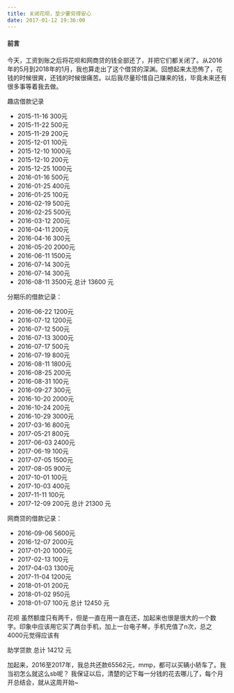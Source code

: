 ```yaml
---
title: 关闭花呗，至少要穷得安心
date: 2017-01-12 19:36:00
---
```

#### 前言
今天，工资到账之后将花呗和网商贷的钱全部还了，并把它们都关闭了。从2016年的5月到2018年的1月，我也算走出了这个借贷的深渊。回想起来太恐怖了，花钱的时候很爽，还钱的时候很痛苦。以后我尽量珍惜自己赚来的钱，毕竟未来还有很多事等着我去做。

趣店借款记录
+ 2015-11-16 300元
+ 2015-11-22 500元
+ 2015-11-29 200元
+ 2015-12-01 100元
+ 2015-12-10 1000元
+ 2015-12-10 200元
+ 2015-12-25 1000元
+ 2016-01-16 500元
+ 2016-01-25 400元
+ 2016-01-25 100元
+ 2016-02-19 500元
+ 2016-02-25 500元
+ 2016-03-12 200元
+ 2016-04-11 200元
+ 2016-04-16 300元
+ 2016-05-20 2000元
+ 2016-06-11 1500元
+ 2016-07-14 300元
+ 2016-07-14 300元
+ 2016-08-11 3500元
总计 13600 元

分期乐的借款记录：
+ 2016-06-22 1200元
+ 2016-07-12 1200元
+ 2016-07-12 500元
+ 2016-07-13 3000元
+ 2016-07-17 500元
+ 2016-07-19 800元
+ 2016-08-11 1800元
+ 2016-08-25 200元
+ 2016-08-31 100元
+ 2016-09-27 300元
+ 2016-10-20 2000元
+ 2016-10-24 200元
+ 2016-10-29 3000元
+ 2017-03-16 800元
+ 2017-05-21 800元
+ 2017-06-03 2400元
+ 2017-06-19 100元
+ 2017-07-05 1500元
+ 2017-08-05 900元
+ 2017-10-01 100元
+ 2017-10-03 400元
+ 2017-11-11 100元
+ 2017-12-09 200元
总计 21300 元

网商贷的借款记录：
+ 2016-09-06 5600元
+ 2016-12-07 2000元
+ 2017-01-20 1000元
+ 2017-02-13 100元
+ 2017-04-03 1300元
+ 2017-11-04 1200元
+ 2018-01-01 200元
+ 2018-01-02 950元
+ 2018-01-07 100元
总计 12450 元

花呗
虽然额度只有两千，但是一直在用一直在还，加起来也很是很大的一个数字。印象中应该用它买了两台手机，加上一台电子琴，手机充值了n次，总之4000元觉得应该有

助学贷款
总计 14212 元

加起来，2016至2017年，我总共还款65562元，mmp，都可以买辆小轿车了。我当初怎么就这么sb呢？
我保证以后，清楚的记下每一分钱的花去哪儿了，每个月开总结会，就从这周开始~
